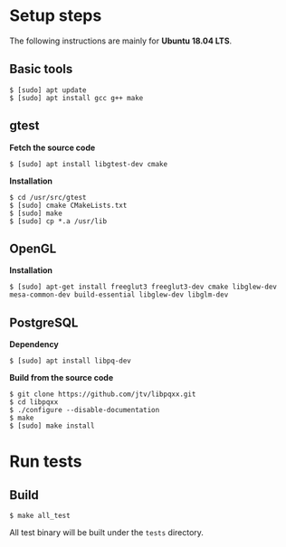# Setup steps

The following instructions are mainly for **Ubuntu 18.04 LTS**.

## Basic tools

```shell
$ [sudo] apt update
$ [sudo] apt install gcc g++ make
```

## gtest

**Fetch the source code**

```shell
$ [sudo] apt install libgtest-dev cmake
```

**Installation**

```shell
$ cd /usr/src/gtest
$ [sudo] cmake CMakeLists.txt
$ [sudo] make
$ [sudo] cp *.a /usr/lib
```

## OpenGL

**Installation**

```shell
$ [sudo] apt-get install freeglut3 freeglut3-dev cmake libglew-dev mesa-common-dev build-essential libglew-dev libglm-dev
```

## PostgreSQL

**Dependency**
```shell
$ [sudo] apt install libpq-dev
```

**Build from the source code**
```shell
$ git clone https://github.com/jtv/libpqxx.git
$ cd libpqxx
$ ./configure --disable-documentation
$ make
$ [sudo] make install
```

# Run tests

## Build

```shell
$ make all_test
```

All test binary will be built under the ```tests``` directory.